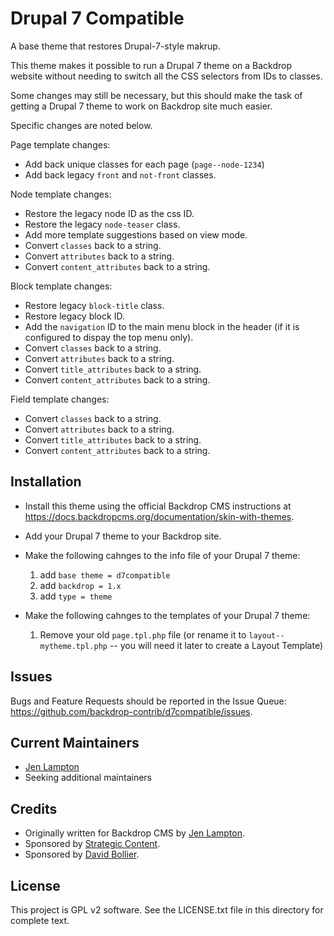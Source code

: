 Drupal 7 Compatible
====================

A base theme that restores Drupal-7-style makrup. 

This theme makes it possible to run a Drupal 7 theme on a Backdrop website
without needing to switch all the CSS selectors from IDs to classes.

Some changes may still be necessary, but this should make the task of getting a
Drupal 7 theme to work on  Backdrop site much easier.

Specific changes are noted below.

Page template changes:
- Add back unique classes for each page (`page--node-1234`)
- Add back legacy `front` and `not-front` classes.

Node template changes:
- Restore the legacy node ID as the css ID.
- Restore the legacy `node-teaser` class.
- Add more template suggestions based on view mode.
- Convert `classes` back to a string.
- Convert `attributes` back to a string.
- Convert `content_attributes` back to a string.

Block template changes:
- Restore legacy `block-title` class.
- Restore legacy block ID.
- Add the `navigation` ID to the main menu block in the header (if it is 
  configured to dispay the top menu only).
- Convert `classes` back to a string.
- Convert `attributes` back to a string.
- Convert `title_attributes` back to a string.
- Convert `content_attributes` back to a string.

Field template changes:
- Convert `classes` back to a string.
- Convert `attributes` back to a string.
- Convert `title_attributes` back to a string.
- Convert `content_attributes` back to a string.


Installation
------------

- Install this theme using the official Backdrop CMS instructions at
  https://docs.backdropcms.org/documentation/skin-with-themes.

- Add your Drupal 7 theme to your Backdrop site.

- Make the following cahnges to the info file of your Drupal 7 theme:
  1) add `base theme = d7compatible`
  1) add `backdrop = 1.x`
  1) add `type = theme`

- Make the following cahnges to the templates of your Drupal 7 theme:
  1) Remove your old `page.tpl.php` file 
    (or rename it to `layout--mytheme.tpl.php` -- you will need it later to 
     create a Layout Template)


<!-- Documentation
-------------

Link to the repository's wiki if more documentation can be found there. Remove
this section if not needed (and consider disabling the wiki in the repo settings
if not used).

Additional documentation is located in the Wiki:
https://github.com/backdrop-contrib/d7compatible/wiki/Documentation.
-->


Issues
------

Bugs and Feature Requests should be reported in the Issue Queue:
https://github.com/backdrop-contrib/d7compatible/issues.


Current Maintainers
-------------------

- [Jen Lampton](https://github.com/jenlampton)
- Seeking additional maintainers


Credits
-------

- Originally written for Backdrop CMS by [Jen Lampton](https://github.com/jenlampton).
- Sponsored by [Strategic Content](https://strategiccontent.com).
- Sponsored by [David Bollier](http://www.wealthofthecommons.org).


License
-------

This project is GPL v2 software.
See the LICENSE.txt file in this directory for complete text.
